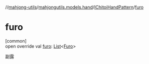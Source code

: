 //[mahjong-utils](../../../index.md)/[mahjongutils.models.hand](../index.md)/[IChitoiHandPattern](index.md)/[furo](furo.md)

# furo

[common]\
open override val [furo](furo.md): [List](https://kotlinlang.org/api/latest/jvm/stdlib/kotlin-stdlib/kotlin.collections/-list/index.html)&lt;[Furo](../../mahjongutils.models/-furo/index.md)&gt;

副露
